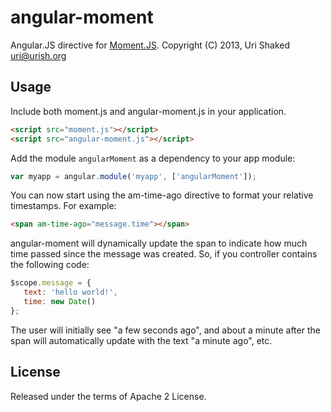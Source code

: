 angular-moment
==============

Angular.JS directive for [Moment.JS](http://www.momentjs.com).
Copyright (C) 2013, Uri Shaked <uri@urish.org>

Usage
-----
Include both moment.js and angular-moment.js in your application.

```html
<script src="moment.js"></script>
<script src="angular-moment.js"></script>
```

Add the module `angularMoment` as a dependency to your app module:

```js
var myapp = angular.module('myapp', ['angularMoment']);
```

You can now start using the am-time-ago directive to format your
relative timestamps. For example:

```html
<span am-time-ago="message.time"></span>
```

angular-moment will dynamically update the span to indicate how much time
passed since the message was created. So, if you controller contains the following
code:
```js
$scope.message = {
   text: 'hello world!',
   time: new Date()
};
```

The user will initially see "a few seconds ago", and about a minute
after the span will automatically update with the text "a minute ago",
etc.

License
----

Released under the terms of Apache 2 License.

